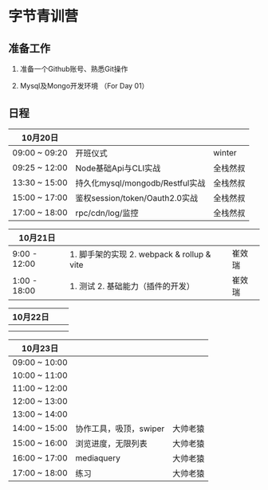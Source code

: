 # 字节青训营



## 准备工作

1. 准备一个Github账号、熟悉Git操作  

2. Mysql及Mongo开发环境 （For Day 01）



## 日程

| 10月20日      |                                 |          |
| ------------- | ------------------------------- | -------- |
| 09:00 ~ 09:20 | 开班仪式                        | winter   |
| 09:25 ~ 12:00 | Node基础Api与CLI实战            | 全栈然叔 |
| 13:30 ~ 15:00 | 持久化mysql/mongodb/Restful实战 | 全栈然叔 |
| 15:00 ~ 17:00 | 鉴权session/token/Oauth2.0实战  | 全栈然叔 |
| 17:00 ~ 18:00 | rpc/cdn/log/监控                | 全栈然叔 |

| 10月21日 |      |      |
|-|-|-|
|9:00 - 12:00|1. 脚手架的实现 2. webpack & rollup & vite |崔效瑞|
|1:00 - 18:00|1. 测试 2. 基础能力（插件的开发）|崔效瑞|


| 10月22日 |      |      |
| -------- | ---- | ---- |
|          |      |      |
|          |      |      |

| 10月23日            |                        |          |
| ------------------- | ---------------------- | -------- |
| 09:00	~	10:00 |                        |          |
| 10:00	~	11:00 |                        |          |
| 11:00	~	12:00 |                        |          |
| 12:00	~	13:00 |                        |          |
| 13:00	~	14:00 |                        |          |
| 14:00	~	15:00 | 协作工具，吸顶，swiper | 大帅老猿 |
| 15:00	~	16:00 | 浏览进度，无限列表     | 大帅老猿 |
| 16:00	~	17:00 | mediaquery             | 大帅老猿 |
| 17:00	~	18:00 | 练习                   | 大帅老猿 |
